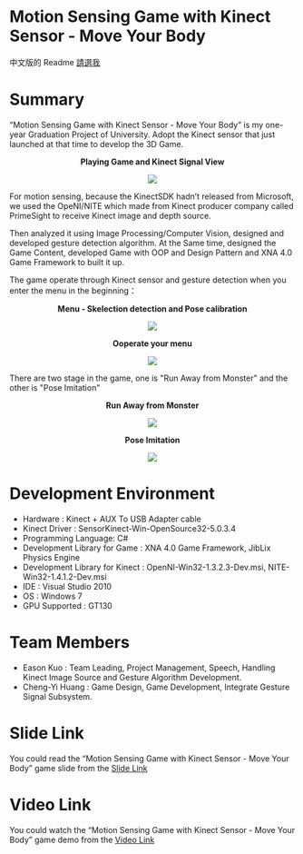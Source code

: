 # Motion Sensing Game with Kinect Sensor - Move Your Body

中文版的 Readme [請選我](../master/Chinese.md)

# Summary
“Motion Sensing Game with Kinect Sensor - Move Your Body” is my one-year Graduation Project of University. Adopt the Kinect sensor that just launched at that time to develop the 3D Game.

**<p align="center">Playing Game and Kinect Signal View</p>**
<p align="center">
  <img src="../master/PlayingGameResult.png?raw=true">
</p>

For motion sensing, because the KinectSDK hadn’t released from Microsoft, we used the OpeNI/NITE which made from Kinect producer company called PrimeSight to receive Kinect image and depth source.

Then analyzed it using Image Processing/Computer Vision, designed and developed gesture detection algorithm. At the Same time, designed the Game Content, developed Game with OOP and Design Pattern and XNA 4.0 Game Framework to built it up.


The game operate through Kinect sensor and gesture detection when you enter the menu in the beginning：

**<p align="center">Menu - Skelection detection and Pose calibration</p>**
<p align="center">
  <img src="../master/MenuOne.png?raw=true">
</p>

**<p align="center">Ooperate your menu</p>**
<p align="center">
  <img src="../master/MenuTwo.png?raw=true">
</p>

There are two stage in the game, one is "Run Away from Monster" and the other is "Pose Imitation"

**<p align="center">Run Away from Monster</p>**
<p align="center">
  <img src="../master/GameOne.png?raw=true">
</p>
 
**<p align="center">Pose Imitation</p>**
<p align="center">
  <img src="../master/GameTwo.png?raw=true">
</p>

# Development Environment
- Hardware : Kinect + AUX To USB Adapter cable
- Kinect Driver : SensorKinect-Win-OpenSource32-5.0.3.4
- Programming Language: C#
- Development Library for Game : XNA 4.0 Game Framework, JibLix Physics Engine
- Development Library for Kinect : OpenNI-Win32-1.3.2.3-Dev.msi, NITE-Win32-1.4.1.2-Dev.msi
- IDE : Visual Studio 2010
- OS : Windows 7
- GPU Supported : GT130 

# Team Members
- Eason Kuo : Team Leading, Project Management, Speech, Handling Kinect Image Source and Gesture Algorithm Development.
- Cheng-Yi Huang : Game Design, Game Development, Integrate Gesture Signal Subsystem. 


# Slide Link
You could read the “Motion Sensing Game with Kinect Sensor - Move Your Body” game slide from the [Slide Link](https://www.slideshare.net/YiChengKuo1/20111027-graduation-project-motion-sensing-game-with-kinect-sensor-move-your-body)

# Video Link
You could watch the “Motion Sensing Game with Kinect Sensor - Move Your Body” game demo from the [Video Link](https://youtu.be/Np3yjK-OHMM)